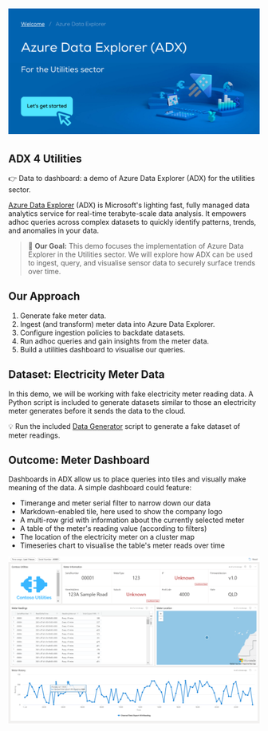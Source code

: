 # ![Banner](images/repo-image.png)

## ADX 4 Utilities

👉 Data to dashboard: a demo of Azure Data Explorer (ADX) for the utilities sector.

[Azure Data Explorer](https://azure.microsoft.com/en-au/services/data-explorer) (ADX) is Microsoft's lighting fast, fully managed data analytics service for real-time terabyte-scale data analysis. It empowers adhoc queries across complex datasets to quickly identify patterns, trends, and anomalies in your data.

> 🚀 **Our Goal:**
This demo focuses the implementation of Azure Data Explorer in the Utilities sector. We will explore how ADX can be used to ingest, query, and visualise sensor data to securely surface trends over time.

## Our Approach

1. Generate fake meter data.
2. Ingest (and transform) meter data into Azure Data Explorer.
3. Configure ingestion policies to backdate datasets.
4. Run adhoc queries and gain insights from the meter data.
5. Build a utilities dashboard to visualise our queries.

## Dataset: Electricity Meter Data

In this demo, we will be working with fake electricity meter reading data. A Python script is included to generate datasets similar to those an electricity meter generates before it sends the data to the cloud.

💡 Run the included [Data Generator](generator/DataGenerator.py) script to generate a fake dataset of meter readings.

## Outcome: Meter Dashboard

Dashboards in ADX allow us to place queries into tiles and visually make meaning of the data. A simple dashboard could feature:

- Timerange and meter serial filter to narrow down our data
- Markdown-enabled tile, here used to show the company logo
- A multi-row grid with information about the currently selected meter
- A table of the meter's reading value (according to filters)
- The location of the electricity meter on a cluster map
- Timeseries chart to visualise the table's meter reads over time

![ADX Dashboard](images/adx-dashboard.png)
